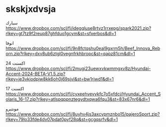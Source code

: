 # skskjxdvsja
سبارك
https://www.dropbox.com/scl/fi/idegqluse8rtvz1rrxepg/spark2021.zip?rlkey=gt7tz9f2reup87ghfduo1gcym&st=sfxerbos&dl=1



انوفا
https://www.dropbox.com/scl/fi/9n8fctqshu0eal9gxrm5h/Beef_Innova_Reborn.zip?rlkey=dxv8ub6ztgl0vegnfrkhbropc&st=qapz81cm&dl=1


اكسنت 24
https://www.dropbox.com/scl/fi/2mugi23uewxvkwmmgxv8z/Hyundai-Accent-2024-BETA-V1.5.zip?rlkey=je3vkjodpjw8kk6oh0j69sjvl&st=bw1rjwd1&dl=1


اكسنت 17
https://www.dropbox.com/scl/fi/cyxeehvevvkfc7o5xfdcj/Hyundai_Accent_Solaris_16-17.zip?rlkey=atlspqppnztegydtxqwa6fqu3&st=83x67nr6&dl=1



مونتيرو
https://www.dropbox.com/scl/fi/8uyhv4js3axcypmznbo15/pajeroSport.zip?rlkey=79lo33fde4dv07pdat0pyf28q&st=gcgqsrfv&dl=1
